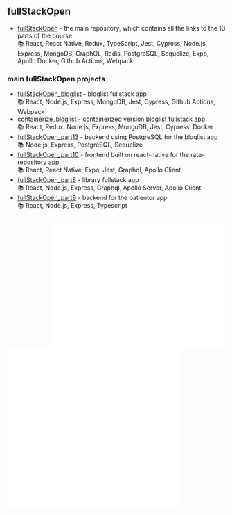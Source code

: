 ## fullStackOpen

- [fullStackOpen](https://github.com/EGRrqq/fullStackOpen) - the main repository, which contains all the links to the 13 parts of the course <br/>
  📚 React, React Native, Redux, TypeScript, Jest, Cypress, Node.js, Express, MongoDB, GraphQL, Redis, PostgreSQL, Sequelize, Expo, Apollo Docker, Github Actions, Webpack

### main fullStackOpen projects

- [fullStackOpen_bloglist](https://github.com/EGRrqq/fullStackOpen_bloglist) - bloglist fullstack app <br/>
   📚 React, Node.js, Express, MongoDB, Jest, Cypress, Github Actions, Webpack
- [containerize_bloglist](https://github.com/EGRrqq/containerize_bloglist) - containerized version bloglist fullstack app <br/>
  📚 React, Redux, Node.js, Express, MongoDB, Jest, Cypress, Docker
- [fullStackOpen_part13](https://github.com/EGRrqq/fullStackOpen_part13) - backend using PostgreSQL for the bloglist app <br/>
  📚 Node.js, Express, PostgreSQL, Sequelize
- [fullStackOpen_part10](https://github.com/EGRrqq/fullStackOpen_part10) - frontend built on react-native for the rate-repository app <br/>
  📚 React, React Native, Expo, Jest, Graphql, Apollo Client
- [fullStackOpen_part8](https://github.com/EGRrqq/fullStackOpen/tree/main/part8/) - library fullstack app <br/>
  📚 React, Node.js, Express, Graphql, Apollo Server, Apollo Client
- [fullStackOpen_part9](https://github.com/EGRrqq/fullStackOpen/tree/main/part9/patientor-backend) - backend for the patientor app <br/>
  📚 React, Node.js, Express, Typescript

##

<picture>
  <img align="right" width="400" src="./leetcode.svg" alt="Metrics">
</picture>

<picture>
  <img align="left" width="400" src="./general.svg" alt="Metrics">
</picture>

<picture>
  <img align="left" width="400" src="./languages.svg" alt="Metrics">
</picture>


